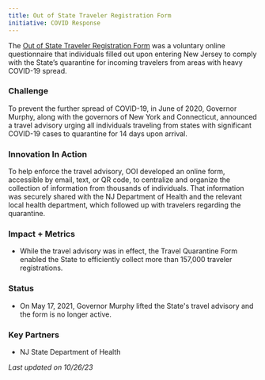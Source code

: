 ```yaml
---
title: Out of State Traveler Registration Form
initiative: COVID Response
---
```


The [Out of State Traveler Registration Form](https://covid19.nj.gov/forms/njtravel) was a voluntary online questionnaire that individuals filled out upon entering New Jersey to comply with the State’s quarantine for incoming travelers from areas with heavy COVID-19 spread. 

### Challenge

To prevent the further spread of COVID-19, in June of 2020, Governor Murphy, along with the governors of New York and Connecticut, announced a travel advisory urging all individuals traveling from states with significant COVID-19 cases to quarantine for 14 days upon arrival.

### Innovation In Action

To help enforce the travel advisory, OOI developed an online form, accessible by email, text, or QR code, to centralize and organize the collection of information from thousands of individuals. That information was securely shared with the NJ Department of Health and the relevant local health department, which followed up with travelers regarding the quarantine.

### Impact + Metrics

-   While the travel advisory was in effect, the Travel Quarantine Form enabled the State to efficiently collect more than 157,000 traveler registrations.

### Status

-   On May 17, 2021, Governor Murphy lifted the State's travel advisory and the form is no longer active.

### Key Partners

-   NJ State Department of Health

*Last updated on 10/26/23*